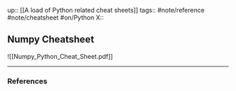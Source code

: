 up:: [[A load of Python related cheat sheets]]
tags:: #note/reference #note/cheatsheet #on/Python 
X:: 

## Numpy Cheatsheet

![[Numpy_Python_Cheat_Sheet.pdf]]

---

### References